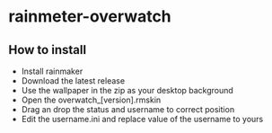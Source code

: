 # rainmeter-overwatch
## How to install

- Install rainmaker
- Download the latest release
- Use the wallpaper in the zip as your desktop background
- Open the overwatch_[version].rmskin
- Drag an drop the status and username to correct position
- Edit the username.ini and replace value of the username to yours
